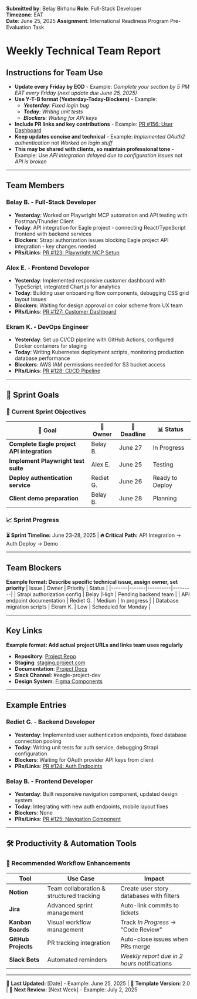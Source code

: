 **Submitted by**: Belay Birhanu
**Role**: Full-Stack Developer  
**Timezone**: EAT  
**Date**: June 25, 2025
**Assignment**: International Readiness Program Pre-Evaluation Task

# Weekly Technical Team Report


## Instructions for Team Use
- **Update every Friday by EOD** - Example: *Complete your section by 5 PM EAT every Friday (next update due June 25, 2025)*
- **Use Y-T-B format (Yesterday-Today-Blockers)** - Example: 
    - ***Yesterday**: Fixed login bug*
    -  ***Today**: Writing unit tests* 
    - ***Blockers**: Waiting for API keys*
- **Include PR links and key contributions** - Example: [PR #156: User Dashboard](https://github.com/project/pull/156https://github.com/belaymit/remote-readiness/blob/master/weekly-team-report-template.md)
- **Keep updates concise and technical** - Example: *Implemented OAuth2 authentication* not *Worked on login stuff*
- **This may be shared with clients, so maintain professional tone** - Example: Use *API integration delayed due to configuration issues* not *API is broken*

---

## Team Members

### Belay B. - Full-Stack Developer
-  **Yesterday**: Worked on Playwright MCP automation and API testing with Postman/Thunder Client
-  **Today**: API integration for Eagle project - connecting React/TypeScript frontend with backend services
-  **Blockers**: Strapi authorization issues blocking Eagle project API integration - key changes needed
-  **PRs/Links**: [PR #123: Playwright MCP Setup](https://github.com/belaymit/remote-readiness/blob/master/weekly-team-report-template.md)

### Alex E. - Frontend Developer
-  **Yesterday**: Implemented responsive customer dashboard with TypeScript, integrated Chart.js for analytics
-  **Today**: Building user onboarding flow components, debugging CSS grid layout issues
-  **Blockers**: Waiting for design approval on color scheme from UX team
-  **PRs/Links**: [PR #127: Customer Dashboard](https://github.com/belaymit/remote-readiness/blob/master/weekly-team-report-template.md)

### Ekram K. - DevOps Engineer
- **Yesterday**: Set up CI/CD pipeline with GitHub Actions, configured Docker containers for staging
-  **Today**: Writing Kubernetes deployment scripts, monitoring production database performance
-  **Blockers**: AWS IAM permissions needed for S3 bucket access
-  **PRs/Links**: [PR #128: CI/CD Pipeline](https://github.com/belaymit/remote-readiness/blob/master/weekly-team-report-template.md)

---

## 🎯 Sprint Goals


### 🚀 Current Sprint Objectives

| 🎯 Goal | 👤 Owner | 📅 Deadline | 📊 Status |
|---------|----------|-------------|-----------|
| **Complete Eagle project API integration** | Belay B. | June 27 | In Progress |
| **Implement Playwright test suite** | Alex E. | June 25 | Testing |
| **Deploy authentication service** | Rediet G. | June 26 |  Ready to Deploy |
| **Client demo preparation** | Belay B. | June 28 |  Planning |

### 📈 Sprint Progress
<div>
<strong>⏳ Sprint Timeline:</strong> June 23-28, 2025 | <strong>🔥 Critical Path:</strong> API Integration → Auth Deploy → Demo
</div>

---

## Team Blockers
**Example format: Describe specific technical issue, assign owner, set priority**
| Issue | Owner | Priority | Status |
|-------|-------|----------|---------|
| Strapi authorization config | Belay |High | Pending backend team |
| API endpoint documentation | Rediet G. | Medium | In progress |
| Database migration scripts | Ekram K. | Low | Scheduled for Monday |

---

## Key Links
**Example format: Add actual project URLs and links team uses regularly**
- **Repository**: [Project Repo](https://github.com/belaymit/remote-readiness/blob/master/weekly-team-report-template.md)
- **Staging**: [staging.project.com](https://github.com/belaymit/remote-readiness/blob/master/weekly-team-report-template.md)
- **Documentation**: [Project Docs](https://github.com/belaymit/remote-readiness/blob/master/weekly-team-report-template.md)
- **Slack Channel**: #eagle-project-dev
- **Design System**: [Figma Components](https://github.com/belaymit/remote-readiness/blob/master/weekly-team-report-template.md)

---

## Example Entries

### Rediet G. - Backend Developer  
-  **Yesterday**: Implemented user authentication endpoints, fixed database connection pooling
-  **Today**: Writing unit tests for auth service, debugging Strapi configuration
-  **Blockers**: Waiting for OAuth provider API keys from client
-  **PRs/Links**: [PR #124: Auth Endpoints](https://github.com/belaymit/remote-readiness/blob/master/weekly-team-report-template.md)

### Belay B. - Frontend Developer
- **Yesterday**: Built responsive navigation component, updated design system
-  **Today**: Integrating with new auth endpoints, mobile layout fixes
- **Blockers**: None
-  **PRs/Links**: [PR #125: Navigation Component](https://github.com/belaymit/remote-readiness/blob/master/weekly-team-report-template.md)

---

## 🛠 Productivity & Automation Tools

<div>

### 🚀 Recommended Workflow Enhancements

|  Tool |  Use Case |  Impact |
|---------|-------------|-----------|
| **Notion** | Team collaboration & structured tracking | Create user story databases with filters |
| **Jira** | Advanced sprint management | Auto-link commits to tickets |
| **Kanban Boards** | Visual workflow management | Track *In Progress* → "Code Review" |
| **GitHub Projects** | PR tracking integration | Auto-close issues when PRs merge |
| **Slack Bots** | Automated reminders | *Weekly report due in 2 hours* notifications |

</div>

---

<div>
📅 <strong>Last Updated:</strong> [Date] - Example: June 25, 2025 | 👤 <strong>Template Version:</strong> 2.0 | 🔄 <strong>Next Review:</strong> [Next Week] - Example: July 2, 2025
</div> 